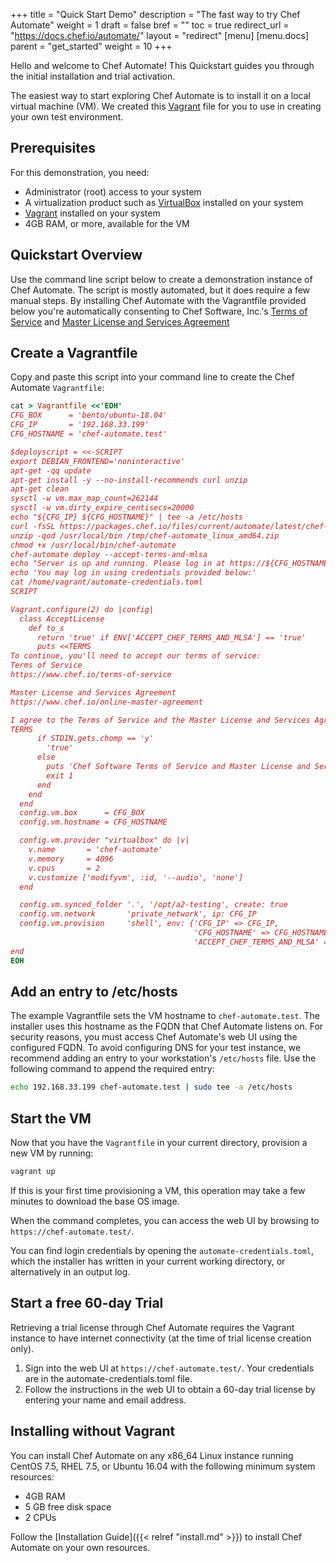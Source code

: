 +++
title = "Quick Start Demo"
description = "The fast way to try Chef Automate"
weight = 1
draft = false
bref = ""
toc = true
redirect_url = "https://docs.chef.io/automate/"
layout = "redirect"
[menu]
  [menu.docs]
    parent = "get_started"
    weight = 10
+++

Hello and welcome to Chef Automate! This Quickstart guides you through the initial installation and trial activation.

The easiest way to start exploring Chef Automate is to install it on a local virtual machine (VM).
We created this [Vagrant](https://www.vagrantup.com/) file for you to use in creating your own test environment.

## Prerequisites

For this demonstration, you need:

* Administrator (root) access to your system
* A virtualization product such as [VirtualBox](https://www.virtualbox.org/) installed on your system
* [Vagrant](https://www.vagrantup.com/intro/getting-started/) installed on your system
* 4GB RAM, or more, available for the VM

## Quickstart Overview

Use the command line script below to create a demonstration instance of Chef Automate.
The script is mostly automated, but it does require a few manual steps.
By installing Chef Automate with the Vagrantfile provided below you're automatically consenting to Chef Software, Inc.'s [Terms of Service](https://www.chef.io/terms-of-service) and [Master License and Services Agreement](https://www.chef.io/online-master-agreement)

## Create a Vagrantfile

Copy and paste this script into your command line to create the Chef Automate `Vagrantfile`:

```ruby
cat > Vagrantfile <<'EOH'
CFG_BOX      = 'bento/ubuntu-18.04'
CFG_IP       = '192.168.33.199'
CFG_HOSTNAME = 'chef-automate.test'

$deployscript = <<-SCRIPT
export DEBIAN_FRONTEND='noninteractive'
apt-get -qq update
apt-get install -y --no-install-recommends curl unzip
apt-get clean
sysctl -w vm.max_map_count=262144
sysctl -w vm.dirty_expire_centisecs=20000
echo "${CFG_IP} ${CFG_HOSTNAME}" | tee -a /etc/hosts
curl -fsSL https://packages.chef.io/files/current/automate/latest/chef-automate_linux_amd64.zip -o /tmp/chef-automate_linux_amd64.zip
unzip -qod /usr/local/bin /tmp/chef-automate_linux_amd64.zip
chmod +x /usr/local/bin/chef-automate
chef-automate deploy --accept-terms-and-mlsa
echo "Server is up and running. Please log in at https://${CFG_HOSTNAME}/"
echo 'You may log in using credentials provided below:'
cat /home/vagrant/automate-credentials.toml
SCRIPT

Vagrant.configure(2) do |config|
  class AcceptLicense
    def to_s
      return 'true' if ENV['ACCEPT_CHEF_TERMS_AND_MLSA'] == 'true'
      puts <<TERMS
To continue, you'll need to accept our terms of service:
Terms of Service
https://www.chef.io/terms-of-service

Master License and Services Agreement
https://www.chef.io/online-master-agreement

I agree to the Terms of Service and the Master License and Services Agreement (y/n)
TERMS
      if STDIN.gets.chomp == 'y'
        'true'
      else
        puts 'Chef Software Terms of Service and Master License and Services Agreement were not accepted'
        exit 1
      end
    end
  end
  config.vm.box      = CFG_BOX
  config.vm.hostname = CFG_HOSTNAME

  config.vm.provider "virtualbox" do |v|
    v.name       = 'chef-automate'
    v.memory     = 4096
    v.cpus       = 2
    v.customize ['modifyvm', :id, '--audio', 'none']
  end

  config.vm.synced_folder '.', '/opt/a2-testing', create: true
  config.vm.network       'private_network', ip: CFG_IP
  config.vm.provision     'shell', env: {'CFG_IP' => CFG_IP,
                                         'CFG_HOSTNAME' => CFG_HOSTNAME,
                                         'ACCEPT_CHEF_TERMS_AND_MLSA' => AcceptLicense.new}, inline: $deployscript
end
EOH
```

## Add an entry to /etc/hosts

The example Vagrantfile sets the VM hostname to `chef-automate.test`. The installer uses this hostname as the FQDN that Chef Automate listens on.
For security reasons, you must access Chef Automate's web UI using the configured FQDN.
To avoid configuring DNS for your test instance, we recommend adding an entry to your workstation's `/etc/hosts` file.
Use the following command to append the required entry:

```bash
echo 192.168.33.199 chef-automate.test | sudo tee -a /etc/hosts
```

## Start the VM

Now that you have the `Vagrantfile` in your current directory, provision a new VM by running:

```bash
vagrant up
```

If this is your first time provisioning a VM, this operation may take a few minutes to download the base OS image.

When the command completes, you can access the web UI by browsing to `https://chef-automate.test/`.

You can find login credentials by opening the `automate-credentials.toml`, which the installer has written in your current working directory, or alternatively in an output log.

## Start a free 60-day Trial

Retrieving a trial license through Chef Automate requires the Vagrant instance to have internet connectivity (at the time of trial license creation only).

1. Sign into the web UI at `https://chef-automate.test/`. Your credentials are in the automate-credentials.toml file.
1. Follow the instructions in the web UI to obtain a 60-day trial license by entering your name and email address.

## Installing without Vagrant

You can install Chef Automate on any x86_64 Linux instance running CentOS 7.5,
RHEL 7.5, or Ubuntu 16.04 with the following minimum system resources:

* 4GB RAM
* 5 GB free disk space
* 2 CPUs

Follow the [Installation Guide]({{< relref "install.md" >}}) to install Chef Automate on your own resources.
